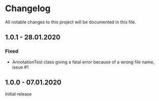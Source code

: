 # Changelog
All notable changes to this project will be documented in this file.

## 1.0.1 - 28.01.2020

### Fixed
- AnnotationTest class giving a fatal error because of a wrong file name, issue #1

## 1.0.0 - 07.01.2020

Initial release
